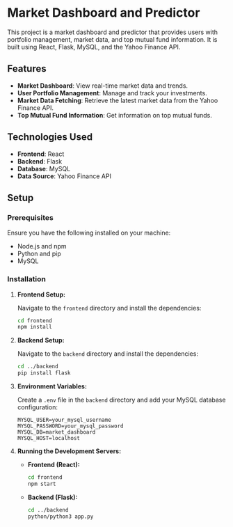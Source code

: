 # Market Dashboard and Predictor

This project is a market dashboard and predictor that provides users with portfolio management, market data, and top mutual fund information. It is built using React, Flask, MySQL, and the Yahoo Finance API.

## Features

- **Market Dashboard**: View real-time market data and trends.
- **User Portfolio Management**: Manage and track your investments.
- **Market Data Fetching**: Retrieve the latest market data from the Yahoo Finance API.
- **Top Mutual Fund Information**: Get information on top mutual funds.

## Technologies Used

- **Frontend**: React
- **Backend**: Flask
- **Database**: MySQL
- **Data Source**: Yahoo Finance API

## Setup

### Prerequisites

Ensure you have the following installed on your machine:

- Node.js and npm
- Python and pip
- MySQL

### Installation



1. **Frontend Setup:**

    Navigate to the `frontend` directory and install the dependencies:

    ```bash
    cd frontend
    npm install
    ```

2. **Backend Setup:**

    Navigate to the `backend` directory and install the dependencies:

    ```bash
    cd ../backend
    pip install flask
    ```


3. **Environment Variables:**

    Create a `.env` file in the `backend` directory and add your MySQL database configuration:

    ```plaintext
    MYSQL_USER=your_mysql_username
    MYSQL_PASSWORD=your_mysql_password
    MYSQL_DB=market_dashboard
    MYSQL_HOST=localhost
    ```

4. **Running the Development Servers:**

    - **Frontend (React):**

      ```bash
      cd frontend
      npm start
      ```

    - **Backend (Flask):**

      ```bash
      cd ../backend
      python/python3 app.py
      ```


